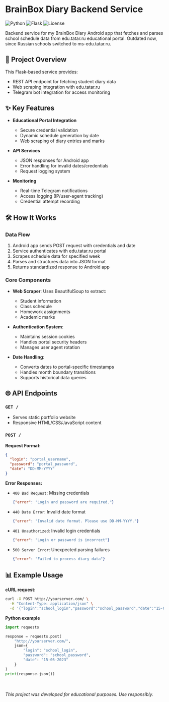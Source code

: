 # BrainBox Diary Backend Service

![Python](https://img.shields.io/badge/Python-3.8%2B-blue)
![Flask](https://img.shields.io/badge/Flask-2.0%2B-green)
![License](https://img.shields.io/badge/License-MIT-yellow)

Backend service for my BrainBox Diary Android app that fetches and parses school schedule data from edu.tatar.ru educational portal. Outdated now, since Russian schools switched to ms-edu.tatar.ru.

## 📖 Project Overview

This Flask-based service provides:
- REST API endpoint for fetching student diary data
- Web scraping integration with edu.tatar.ru
- Telegram bot integration for access monitoring

## ✨ Key Features

- **Educational Portal Integration**
  - Secure credential validation
  - Dynamic schedule generation by date
  - Web scraping of diary entries and marks

- **API Services**
  - JSON responses for Android app
  - Error handling for invalid dates/credentials
  - Request logging system

- **Monitoring**
  - Real-time Telegram notifications
  - Access logging (IP/user-agent tracking)
  - Credential attempt recording

## 🛠️ How It Works

### Data Flow
1. Android app sends POST request with credentials and date
2. Service authenticates with edu.tatar.ru portal
3. Scrapes schedule data for specified week
4. Parses and structures data into JSON format
5. Returns standardized response to Android app

### Core Components
- **Web Scraper**: Uses BeautifulSoup to extract:
  - Student information
  - Class schedule
  - Homework assignments
  - Academic marks

- **Authentication System**:
  - Maintains session cookies
  - Handles portal security headers
  - Manages user agent rotation

- **Date Handling**:
  - Converts dates to portal-specific timestamps
  - Handles month boundary transitions
  - Supports historical data queries

## 🌐 API Endpoints

### `GET /`
- Serves static portfolio website
- Responsive HTML/CSS/JavaScript content

### `POST /`
**Request Format:**
```json
{
  "login": "portal_username",
  "password": "portal_password", 
  "date": "DD-MM-YYYY"
}
```

**Error Responses:**

- `400 Bad Request`: Missing credentials  
  ```json
  {"error": "Login and password are required."}
  ```
- `440 Date Error`: Invalid date format
    ```json
    {"error": "Invalid date format. Please use DD-MM-YYYY."}
    ```
- `401 Unauthorized`: Invalid login credentials
    ```json
    {"error": "Login or password is incorrect"}
    ```
- `500 Server Error`: Unexpected parsing failures
    ```json
    {"error": "Failed to process diary data"}
    ```

## 📊 Example Usage

**cURL request:**
```bash
curl -X POST http://yourserver.com/ \
  -H "Content-Type: application/json" \
  -d '{"login":"school_login","password":"school_password","date":"15-05-2023"}'
```

**Python example**
```python
import requests

response = requests.post(
    "http://yourserver.com/",
    json={
        "login": "school_login",
        "password": "school_password",
        "date": "15-05-2023"
    }
)
print(response.json())
```

\
\
_This project was developed for educational purposes. Use responsibly._





